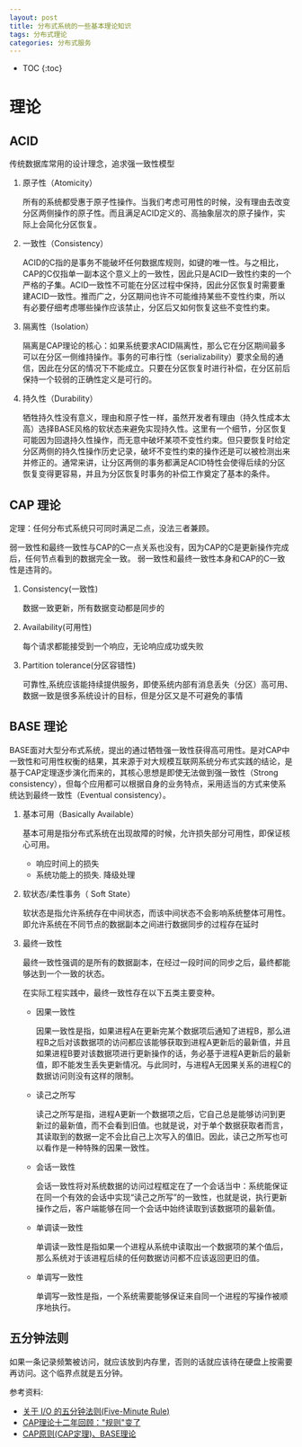 ```yaml
---
layout: post
title: 分布式系统的一些基本理论知识
tags: 分布式理论
categories: 分布式服务
---
```

* TOC
{:toc}

# 理论

## ACID

传统数据库常用的设计理念，追求强一致性模型

1. 原子性（Atomicity）

    所有的系统都受惠于原子性操作。当我们考虑可用性的时候，没有理由去改变分区两侧操作的原子性。而且满足ACID定义的、高抽象层次的原子操作，实际上会简化分区恢复。
<!--more-->
2. 一致性（Consistency）

    ACID的C指的是事务不能破坏任何数据库规则，如键的唯一性。与之相比，CAP的C仅指单一副本这个意义上的一致性，因此只是ACID一致性约束的一个严格的子集。ACID一致性不可能在分区过程中保持，因此分区恢复时需要重建ACID一致性。推而广之，分区期间也许不可能维持某些不变性约束，所以有必要仔细考虑哪些操作应该禁止，分区后又如何恢复这些不变性约束。

3. 隔离性（Isolation）

    隔离是CAP理论的核心：如果系统要求ACID隔离性，那么它在分区期间最多可以在分区一侧维持操作。事务的可串行性（serializability）要求全局的通信，因此在分区的情况下不能成立。只要在分区恢复时进行补偿，在分区前后保持一个较弱的正确性定义是可行的。

4. 持久性（Durability）

    牺牲持久性没有意义，理由和原子性一样，虽然开发者有理由（持久性成本太高）选择BASE风格的软状态来避免实现持久性。这里有一个细节，分区恢复可能因为回退持久性操作，而无意中破坏某项不变性约束。但只要恢复时给定分区两侧的持久性操作历史记录，破坏不变性约束的操作还是可以被检测出来并修正的。通常来讲，让分区两侧的事务都满足ACID特性会使得后续的分区恢复变得更容易，并且为分区恢复时事务的补偿工作奠定了基本的条件。


## CAP 理论

定理：任何分布式系统只可同时满足二点，没法三者兼顾。

弱一致性和最终一致性与CAP的C一点关系也没有，因为CAP的C是更新操作完成后，任何节点看到的数据完全一致。 弱一致性和最终一致性本身和CAP的C一致性是违背的。

1. Consistency(一致性)

    数据一致更新，所有数据变动都是同步的

2. Availability(可用性)

    每个请求都能接受到一个响应，无论响应成功或失败

3. Partition tolerance(分区容错性)

    可靠性,系统应该能持续提供服务，即使系统内部有消息丢失（分区）高可用、数据一致是很多系统设计的目标，但是分区又是不可避免的事情

## BASE 理论

BASE面对大型分布式系统，提出的通过牺牲强一致性获得高可用性。是对CAP中一致性和可用性权衡的结果，其来源于对大规模互联网系统分布式实践的结论，是基于CAP定理逐步演化而来的，其核心思想是即使无法做到强一致性（Strong consistency），但每个应用都可以根据自身的业务特点，采用适当的方式来使系统达到最终一致性（Eventual consistency）。

1. 基本可用（Basically Available）

    基本可用是指分布式系统在出现故障的时候，允许损失部分可用性，即保证核心可用。
    - 响应时间上的损失
    - 系统功能上的损失. 降级处理

2. 软状态/柔性事务（ Soft State）

    软状态是指允许系统存在中间状态，而该中间状态不会影响系统整体可用性。即允许系统在不同节点的数据副本之间进行数据同步的过程存在延时

3. 最终一致性

    最终一致性强调的是所有的数据副本，在经过一段时间的同步之后，最终都能够达到一个一致的状态。

    在实际工程实践中，最终一致性存在以下五类主要变种。

    - 因果一致性

         因果一致性是指，如果进程A在更新完某个数据项后通知了进程B，那么进程B之后对该数据项的访问都应该能够获取到进程A更新后的最新值，并且如果进程B要对该数据项进行更新操作的话，务必基于进程A更新后的最新值，即不能发生丢失更新情况。与此同时，与进程A无因果关系的进程C的数据访问则没有这样的限制。

    - 读己之所写

        读己之所写是指，进程A更新一个数据项之后，它自己总是能够访问到更新过的最新值，而不会看到旧值。也就是说，对于单个数据获取者而言，其读取到的数据一定不会比自己上次写入的值旧。因此，读己之所写也可以看作是一种特殊的因果一致性。

    - 会话一致性

        会话一致性将对系统数据的访问过程框定在了一个会话当中：系统能保证在同一个有效的会话中实现“读己之所写”的一致性，也就是说，执行更新操作之后，客户端能够在同一个会话中始终读取到该数据项的最新值。

    - 单调读一致性

        单调读一致性是指如果一个进程从系统中读取出一个数据项的某个值后，那么系统对于该进程后续的任何数据访问都不应该返回更旧的值。

    - 单调写一致性

        单调写一致性是指，一个系统需要能够保证来自同一个进程的写操作被顺序地执行。

## 五分钟法则

如果一条记录频繁被访问，就应该放到内存里，否则的话就应该待在硬盘上按需要再访问。这个临界点就是五分钟。


参考资料:
- [关于 I/O 的五分钟法则(Five-Minute Rule)](http://dbanotes.net/arch/five-minute_rule.html)
- [CAP理论十二年回顾："规则"变了](http://www.infoq.com/cn/articles/cap-twelve-years-later-how-the-rules-have-changed/)
- [CAP原则(CAP定理)、BASE理论](https://www.cnblogs.com/duanxz/p/5229352.html)
